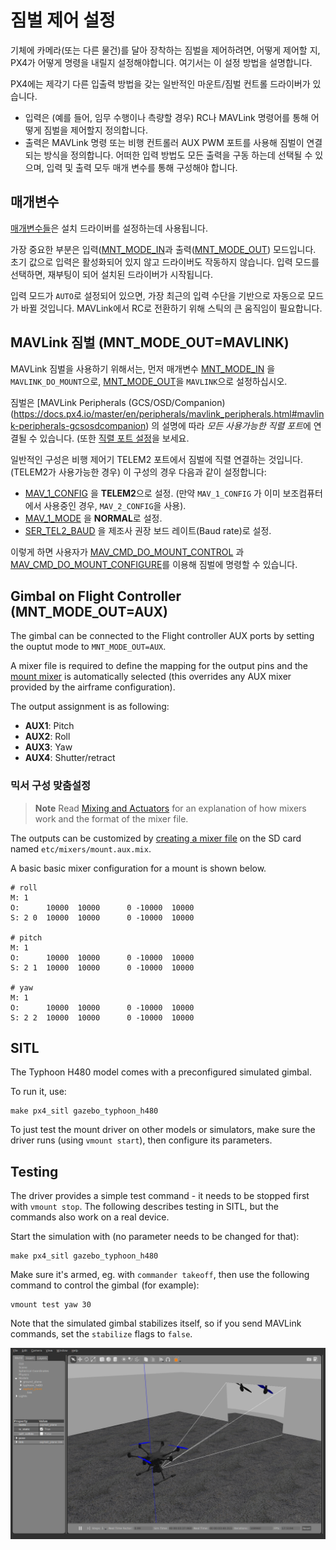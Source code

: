 # 짐벌 제어 설정

기체에 카메라(또는 다른 물건)를 달아 장착하는 짐벌을 제어하려면, 어떻게 제어할 지, PX4가 어떻게 명령을 내릴지 설정해야합니다. 여기서는 이 설정 방법을 설명합니다.

PX4에는 제각기 다른 입출력 방법을 갖는 일반적인 마운트/짐벌 컨트롤 드라이버가 있습니다.

- 입력은 (예를 들어, 임무 수행이나 측량할 경우) RC나 MAVLink 명령어를 통해 어떻게 짐벌을 제어할지 정의합니다.
- 출력은 MAVLink 명령 또는 비행 컨트롤러 AUX PWM 포트를 사용해 짐벌이 연결되는 방식을 정의합니다. 어떠한 입력 방법도 모든 출력을 구동 하는데 선택될 수 있으며, 입력 및 출력 모두 매개 변수를 통해 구성해야 합니다.

## 매개변수

[매개변수들](../advanced/parameter_reference.md#mount)은 설치 드라이버를 설정하는데 사용됩니다.

가장 중요한 부분은 입력([MNT_MODE_IN](../advanced/parameter_reference.md#MNT_MODE_IN)과 출력([MNT_MODE_OUT](../advanced/parameter_reference.md#MNT_MODE_OUT)) 모드입니다. 초기 값으로 입력은 활성화되어 있지 않고 드라이버도 작동하지 않습니다. 입력 모드를 선택하면, 재부팅이 되어 설치된 드라이버가 시작됩니다.

입력 모드가 `AUTO`로 설정되어 있으면, 가장 최근의 입력 수단을 기반으로 자동으로 모드가 바뀔 것입니다. MAVLink에서 RC로 전환하기 위해 스틱의 큰 움직임이 필요합니다.

## MAVLink 짐벌 (MNT_MODE_OUT=MAVLINK)

MAVLink 짐벌을 사용하기 위해서는, 먼저 매개변수 [MNT_MODE_IN](../advanced/parameter_reference.md#MNT_MODE_IN) 을 `MAVLINK_DO_MOUNT`으로, [MNT_MODE_OUT](../advanced/parameter_reference.md#MNT_MODE_OUT)을 `MAVLINK`으로 설정하십시오.

짐벌은 [MAVLink Peripherals (GCS/OSD/Companion)(https://docs.px4.io/master/en/peripherals/mavlink_peripherals.html#mavlink-peripherals-gcsosdcompanion) 의 설명에 따라 *모든 사용가능한 직렬 포트*에 연결될 수 있습니다. (또한 [직렬 포트 설정](https://docs.px4.io/master/en/peripherals/serial_configuration.html#serial-port-configuration)을 보세요.

일반적인 구성은 비행 제어기 TELEM2 포트에서 짐벌에 직렬 연결하는 것입니다.(TELEM2가 사용가능한 경우) 이 구성의 경우 다음과 같이 설정합니다:

- [MAV_1_CONFIG](../advanced/parameter_reference.md#MAV_1_CONFIG) 을 **TELEM2**으로 설정. (만약 `MAV_1_CONFIG` 가 이미 보조컴퓨터에서 사용중인 경우, `MAV_2_CONFIG`을 사용).
- [MAV_1_MODE](../advanced/parameter_reference.md#MAV_1_MODE) 을 **NORMAL**로 설정.
- [SER_TEL2_BAUD](../advanced/parameter_reference.md#SER_TEL2_BAUD) 을 제조사 권장 보드 레이트(Baud rate)로 설정.

이렇게 하면 사용자가 [MAV_CMD_DO_MOUNT_CONTROL](https://mavlink.io/en/messages/common.html#MAV_CMD_DO_MOUNT_CONTROL) 과 [MAV_CMD_DO_MOUNT_CONFIGURE](https://mavlink.io/en/messages/common.html#MAV_CMD_DO_MOUNT_CONFIGURE)를 이용해 짐벌에 명령할 수 있습니다.

## Gimbal on Flight Controller (MNT_MODE_OUT=AUX)

The gimbal can be connected to the Flight controller AUX ports by setting the ouptut mode to `MNT_MODE_OUT=AUX`.

A mixer file is required to define the mapping for the output pins and the [mount mixer](https://github.com/PX4/PX4-Autopilot/blob/master/ROMFS/px4fmu_common/mixers/mount.aux.mix) is automatically selected (this overrides any AUX mixer provided by the airframe configuration).

The output assignment is as following:

- **AUX1**: Pitch
- **AUX2**: Roll
- **AUX3**: Yaw
- **AUX4**: Shutter/retract

### 믹서 구성 맞춤설정

> **Note** Read [Mixing and Actuators](../concept/mixing.md) for an explanation of how mixers work and the format of the mixer file.

The outputs can be customized by [creating a mixer file](../concept/system_startup.md#starting-a-custom-mixer) on the SD card named `etc/mixers/mount.aux.mix`.

A basic basic mixer configuration for a mount is shown below.

    # roll
    M: 1
    O:      10000  10000      0 -10000  10000
    S: 2 0  10000  10000      0 -10000  10000
    
    # pitch
    M: 1
    O:      10000  10000      0 -10000  10000
    S: 2 1  10000  10000      0 -10000  10000
    
    # yaw
    M: 1
    O:      10000  10000      0 -10000  10000
    S: 2 2  10000  10000      0 -10000  10000
    
    

## SITL

The Typhoon H480 model comes with a preconfigured simulated gimbal.

To run it, use:

    make px4_sitl gazebo_typhoon_h480
    

To just test the mount driver on other models or simulators, make sure the driver runs (using `vmount start`), then configure its parameters.

## Testing

The driver provides a simple test command - it needs to be stopped first with `vmount stop`. The following describes testing in SITL, but the commands also work on a real device.

Start the simulation with (no parameter needs to be changed for that):

    make px4_sitl gazebo_typhoon_h480
    

Make sure it's armed, eg. with `commander takeoff`, then use the following command to control the gimbal (for example):

    vmount test yaw 30
    

Note that the simulated gimbal stabilizes itself, so if you send MAVLink commands, set the `stabilize` flags to `false`.

![Gazebo Gimbal Simulation](../../assets/simulation/gazebo/gimbal-simulation.png)